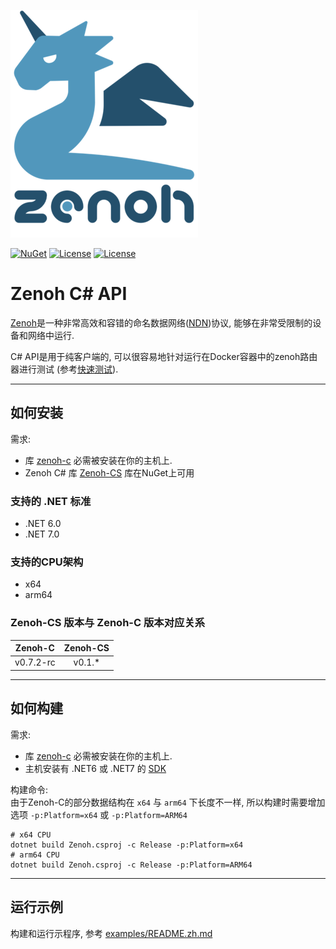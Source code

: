 ![zenoh banner](./zenoh-dragon.png)

[![NuGet](https://img.shields.io/nuget/v/Zenoh.svg)](https://www.nuget.org/packages/Zenoh-CS/)
[![License](https://img.shields.io/badge/License-EPL%202.0-blue)](https://choosealicense.com/licenses/epl-2.0/)
[![License](https://img.shields.io/badge/License-Apache%202.0-blue.svg)](https://opensource.org/licenses/Apache-2.0)

# Zenoh C# API

[Zenoh](http://zenoh.io)是一种非常高效和容错的命名数据网络([NDN](http://named-data.net))协议, 能够在非常受限制的设备和网络中运行.

C# API是用于纯客户端的, 可以很容易地针对运行在Docker容器中的zenoh路由器进行测试 (参考[快速测试](https://zenoh.io/docs/getting-started/quick-test/)).

-------------------------------
## 如何安装

需求:
- 库 [zenoh-c](https://github.com/eclipse-zenoh/zenoh-c) 必需被安装在你的主机上.
- Zenoh C# 库 [Zenoh-CS](https://www.nuget.org/packages/Zenoh-CS/) 库在NuGet上可用

### 支持的 .NET 标准 
- .NET 6.0
- .NET 7.0

### 支持的CPU架构
- x64
- arm64

### Zenoh-CS 版本与 Zenoh-C 版本对应关系
|  Zenoh-C  | Zenoh-CS |
|:---------:|:--------:|
| v0.7.2-rc |  v0.1.*  |


-------------------------------
## 如何构建 

需求:
- 库 [zenoh-c](https://github.com/eclipse-zenoh/zenoh-c) 必需被安装在你的主机上.
- 主机安装有 .NET6 或 .NET7 的 [SDK](https://dotnet.microsoft.com/zh-cn/download/dotnet)

构建命令:   
由于Zenoh-C的部分数据结构在 `x64` 与 `arm64` 下长度不一样, 所以构建时需要增加选项 `-p:Platform=x64` 或 `-p:Platform=ARM64`
```shell
# x64 CPU
dotnet build Zenoh.csproj -c Release -p:Platform=x64
# arm64 CPU
dotnet build Zenoh.csproj -c Release -p:Platform=ARM64
```


-------------------------------
## 运行示例

构建和运行示程序, 参考  [examples/README.zh.md](https://github.com/sanri/zenoh-csharp/blob/master/examples/README.zh.md)

